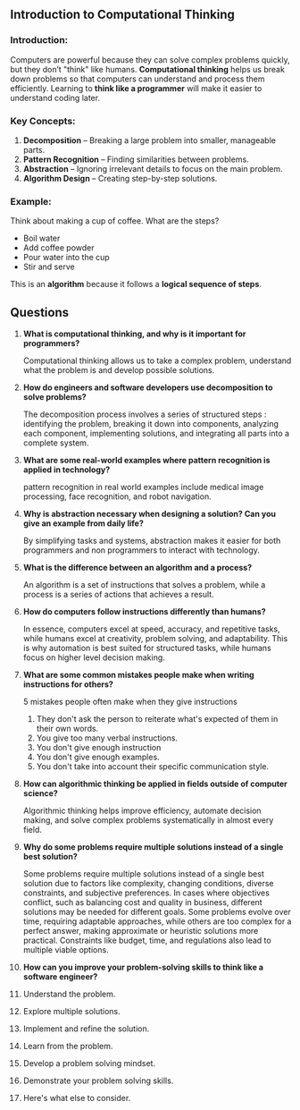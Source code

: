 ## **Introduction to Computational Thinking**  
### **Introduction:**  
Computers are powerful because they can solve complex problems quickly, but they don’t "think" like humans. **Computational thinking** helps us break down problems so that computers can understand and process them efficiently. Learning to **think like a programmer** will make it easier to understand coding later.  

### **Key Concepts:**  
1. **Decomposition** – Breaking a large problem into smaller, manageable parts.  
2. **Pattern Recognition** – Finding similarities between problems.  
3. **Abstraction** – Ignoring irrelevant details to focus on the main problem.  
4. **Algorithm Design** – Creating step-by-step solutions.  

### **Example:**  
Think about making a cup of coffee. What are the steps?  
- Boil water  
- Add coffee powder  
- Pour water into the cup  
- Stir and serve  

This is an **algorithm** because it follows a **logical sequence of steps**.  

## **Questions**  
1. **What is computational thinking, and why is it important for programmers?**  

    Computational thinking allows us to take a complex problem, understand what the problem is and develop possible solutions.

2. **How do engineers and software developers use decomposition to solve problems?**  

    The decomposition process involves a series of structured steps :
    identifying the problem, breaking it down into components, analyzing each component, implementing solutions, and integrating all parts into a complete system.

3. **What are some real-world examples where pattern recognition is applied in technology?**  

    pattern recognition in real world examples include medical image processing, face recognition, and robot navigation.

4. **Why is abstraction necessary when designing a solution? Can you give an example from daily life?**  

    By simplifying tasks and systems, abstraction makes it easier for both programmers and non programmers to interact with technology.

5. **What is the difference between an algorithm and a process?**  

    An algorithm is a set of instructions that solves a problem, while a process is a series of actions that achieves a result.

6. **How do computers follow instructions differently than humans?**  

    In essence, computers excel at speed, accuracy, and repetitive tasks, while humans excel at creativity, problem solving, and adaptability. This is why automation is best suited for structured tasks, while humans focus on higher level decision making.

7. **What are some common mistakes people make when writing instructions for others?**  

    5 mistakes people often make when they give instructions

    1. They don't ask the person to reiterate what's expected of them in their own words.
    2. You give too many verbal instructions.
    3. You don't give enough instruction
    4. You don't give enough examples.
    5. You don't take into account their specific communication style.

8. **How can algorithmic thinking be applied in fields outside of computer science?**  

    Algorithmic thinking helps improve efficiency, automate decision making, and solve complex problems systematically in almost every field.

9. **Why do some problems require multiple solutions instead of a single best solution?**  

    Some problems require multiple solutions instead of a single best solution due to factors like complexity, changing conditions, diverse constraints, and subjective preferences. In cases where objectives conflict, such as balancing cost and quality in business, different solutions may be needed for different goals. Some problems evolve over time, requiring adaptable approaches, while others are too complex for a perfect answer, making approximate or heuristic solutions more practical. Constraints like budget, time, and regulations also lead to multiple viable options.

10. **How can you improve your problem-solving skills to think like a software engineer?**  

   1. Understand the problem.
   2. Explore multiple solutions.
   3. Implement and refine the solution.
   4. Learn from the problem.
   5. Develop a problem solving mindset.
   6. Demonstrate your problem solving skills.
   7. Here's what else to consider.